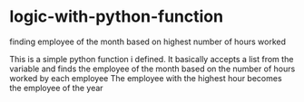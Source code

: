 # logic-with-python-function
finding employee of the month based on highest number of hours worked

This is a simple python function i defined. It basically accepts a list from the variable and finds the employee of the month based on the number of hours worked by each employee
The employee with the highest hour becomes the employee of the year
